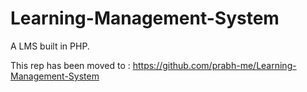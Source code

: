 Learning-Management-System
==========================

A LMS built in PHP.

This rep has been moved to : https://github.com/prabh-me/Learning-Management-System
